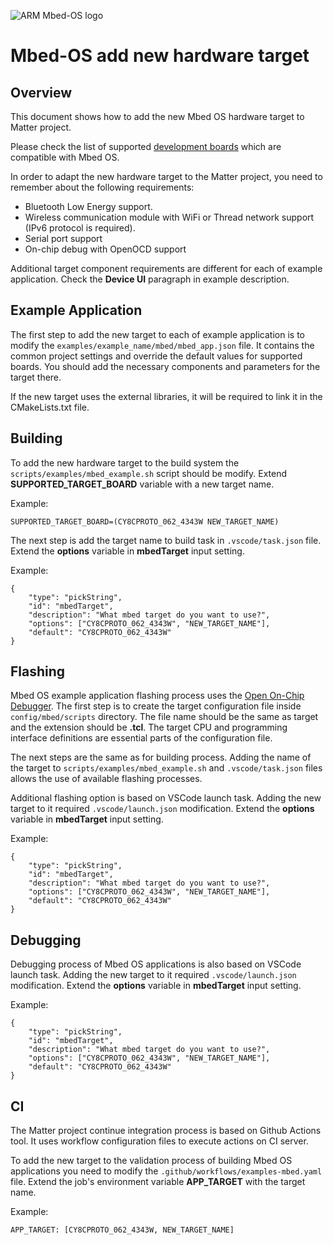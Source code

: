 ![ARM Mbed-OS logo](https://raw.githubusercontent.com/ARMmbed/mbed-os/master/logo.png)

# Mbed-OS add new hardware target

## Overview

This document shows how to add the new Mbed OS hardware target to Matter
project.

Please check the list of supported
[development boards](https://os.mbed.com/platforms/) which are compatible with
Mbed OS.

In order to adapt the new hardware target to the Matter project, you need to
remember about the following requirements:

-   Bluetooth Low Energy support.
-   Wireless communication module with WiFi or Thread network support (IPv6
    protocol is required).
-   Serial port support
-   On-chip debug with OpenOCD support

Additional target component requirements are different for each of example
application. Check the **Device UI** paragraph in example description.

## Example Application

The first step to add the new target to each of example application is to modify
the `examples/example_name/mbed/mbed_app.json` file. It contains the common
project settings and override the default values for supported boards. You
should add the necessary components and parameters for the target there.

If the new target uses the external libraries, it will be required to link it in
the CMakeLists.txt file.

## Building

To add the new hardware target to the build system the
`scripts/examples/mbed_example.sh` script should be modify. Extend
**SUPPORTED_TARGET_BOARD** variable with a new target name.

Example:

    SUPPORTED_TARGET_BOARD=(CY8CPROTO_062_4343W NEW_TARGET_NAME)

The next step is add the target name to build task in `.vscode/task.json` file.
Extend the **options** variable in **mbedTarget** input setting.

Example:

    {
        "type": "pickString",
        "id": "mbedTarget",
        "description": "What mbed target do you want to use?",
        "options": ["CY8CPROTO_062_4343W", "NEW_TARGET_NAME"],
        "default": "CY8CPROTO_062_4343W"
    }

## Flashing

Mbed OS example application flashing process uses the
[Open On-Chip Debugger](http://openocd.org/). The first step is to create the
target configuration file inside `config/mbed/scripts` directory. The file name
should be the same as target and the extension should be **.tcl**. The target
CPU and programming interface definitions are essential parts of the
configuration file.

The next steps are the same as for building process. Adding the name of the
target to `scripts/examples/mbed_example.sh` and `.vscode/task.json` files
allows the use of available flashing processes.

Additional flashing option is based on VSCode launch task. Adding the new target
to it required `.vscode/launch.json` modification. Extend the **options**
variable in **mbedTarget** input setting.

Example:

    {
        "type": "pickString",
        "id": "mbedTarget",
        "description": "What mbed target do you want to use?",
        "options": ["CY8CPROTO_062_4343W", "NEW_TARGET_NAME"],
        "default": "CY8CPROTO_062_4343W"
    }

## Debugging

Debugging process of Mbed OS applications is also based on VSCode launch task.
Adding the new target to it required `.vscode/launch.json` modification. Extend
the **options** variable in **mbedTarget** input setting.

Example:

    {
        "type": "pickString",
        "id": "mbedTarget",
        "description": "What mbed target do you want to use?",
        "options": ["CY8CPROTO_062_4343W", "NEW_TARGET_NAME"],
        "default": "CY8CPROTO_062_4343W"
    }

## CI

The Matter project continue integration process is based on Github Actions tool.
It uses workflow configuration files to execute actions on CI server.

To add the new target to the validation process of building Mbed OS applications
you need to modify the `.github/workflows/examples-mbed.yaml` file. Extend the
job's environment variable **APP_TARGET** with the target name.

Example:

    APP_TARGET: [CY8CPROTO_062_4343W, NEW_TARGET_NAME]
